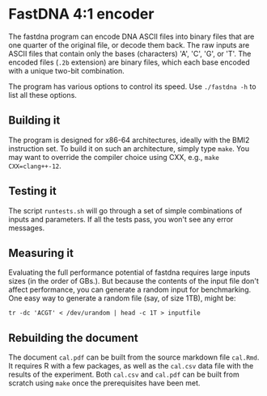 # FastDNA 4:1 encoder

The fastdna program can encode DNA ASCII files into binary files that are one quarter of the original file, or decode them back.
The raw inputs are ASCII files that contain only the bases (characters) 'A', 'C', 'G', or 'T'.
The encoded files (`.2b` extension) are binary files, which each base encoded with a unique two-bit combination.

The program has various options to control its speed. Use `./fastdna -h` to list all these options.

## Building it

The program is designed for x86-64 architectures, ideally with the BMI2 instruction set.
To build it on such an architecture, simply type `make`.
You may want to override the compiler choice using CXX, e.g., `make CXX=clang++-12`.

## Testing it

The script `runtests.sh` will go through a set of simple combinations of inputs and parameters.
If all the tests pass, you won't see any error messages.

## Measuring it

Evaluating the full performance potential of fastdna requires large inputs sizes (in the order of GBs.).
But because the contents of the input file don't affect performance, you can generate a random input for benchmarking. One easy way to generate a random file (say, of size 1TB), might be:

```
tr -dc 'ACGT' < /dev/urandom | head -c 1T > inputfile
```

## Rebuilding the document

The document `cal.pdf` can be built from the source markdown file `cal.Rmd`. It requires R with a few packages, as well as the `cal.csv` data file with the results of the experiment.
Both `cal.csv` and `cal.pdf` can be built from scratch using `make` once the prerequisites have been met.

